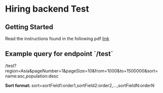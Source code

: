 <h1>Hiring backend Test</h1><h2>Getting Started</h2><p>Read the instructions found in the following pdf <a href='./cl-technical-be-sebastzr-012022.pdf'>link</a></p>

<h2>Example query for endpoint `/test`</h2>

<p>
    /test?region=Asia&pageNumber=1&pageSize=10&from=1000&to=1500000&sort=name:asc,population:desc
</p>

<p><strong>Sort format: </strong>sort=sortField1:order1,sortField2:order2,...,sortFieldN:orderN</p>
